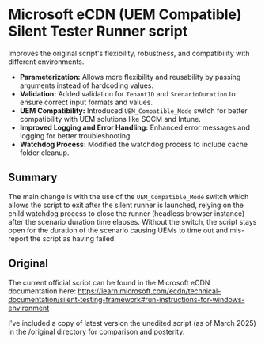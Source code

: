 # Microsoft eCDN (UEM Compatible) Silent Tester Runner script

Improves the original script's flexibility, robustness, and compatibility with different environments.

- **Parameterization:** Allows more flexibility and reusability by passing arguments instead of hardcoding values.
- **Validation:** Added validation for `TenantID` and `ScenarioDuration` to ensure correct input formats and values.
- **UEM Compatibility:** Introduced `UEM_Compatible_Mode` switch for better compatibility with UEM solutions like SCCM and Intune.
- **Improved Logging and Error Handling:** Enhanced error messages and logging for better troubleshooting.
- **Watchdog Process:** Modified the watchdog process to include cache folder cleanup.

## Summary

The main change is with the use of the `UEM_Compatible_Mode` switch which allows the script to exit after the silent runner is launched, relying on the child watchdog process to close the runner (headless browser instance) after the scenario duration time elapses.
Without the switch, the script stays open for the duration of the scenario causing UEMs to time out and mis-report the script as having failed.

## Original

The current official script can be found in the Microsoft eCDN documentation here:
https://learn.microsoft.com/ecdn/technical-documentation/silent-testing-framework#run-instructions-for-windows-environment

I've included a copy of latest version the unedited script (as of March 2025) in the /original directory for comparison and posterity.
